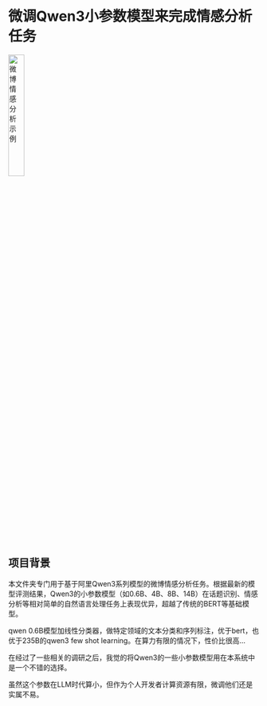 # 微调Qwen3小参数模型来完成情感分析任务

<img src="https://github.com/666ghj/Weibo_PublicOpinion_AnalysisSystem/blob/main/static/image/logo_Qweb3.jpg" alt="微博情感分析示例" width="25%" />

## 项目背景

本文件夹专门用于基于阿里Qwen3系列模型的微博情感分析任务。根据最新的模型评测结果，Qwen3的小参数模型（如0.6B、4B、8B、14B）在话题识别、情感分析等相对简单的自然语言处理任务上表现优异，超越了传统的BERT等基础模型。

qwen 0.6B模型加线性分类器，做特定领域的文本分类和序列标注，优于bert，也优于235B的qwen3 few shot learning。在算力有限的情况下，性价比很高...

在经过了一些相关的调研之后，我觉的将Qwen3的一些小参数模型用在本系统中是一个不错的选择。

虽然这个参数在LLM时代算小，但作为个人开发者计算资源有限，微调他们还是实属不易。